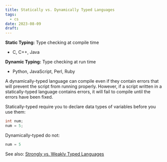 ```yaml
---
title: Statically vs. Dynamically Typed Languages
tags:
  - cs
date: 2023-08-09
draft:
---
```


**Static Typing:** Type checking at compile time
- C, C++, Java

**Dynamic Typing:** Type checking at run time
- Python, JavaScript, Perl, Ruby

A dynamically-typed language can compile even if they contain errors that will prevent the script from running properly. However, if a script written in a statically-typed language contains errors, it will fail to compile until the errors have been fixed.

Statically-typed require you to declare data types of variables before you use them:
```java | Java (Static)
int num;
num = 5;
```

Dynamically-typed do not:
```python
num = 5
```

See also: [Strongly vs. Weakly Typed Languages](Strongly%20vs.%20Weakly%20Typed%20Languages.md)
